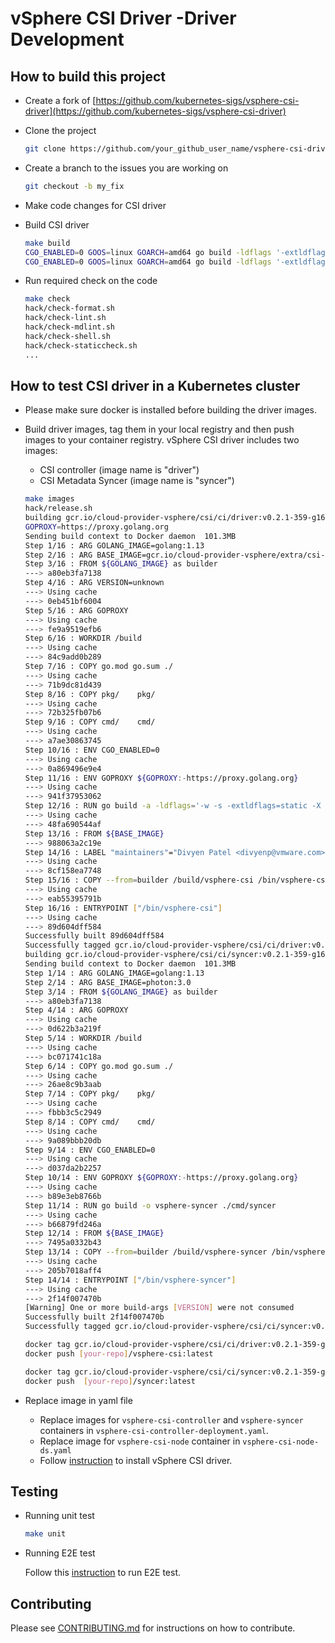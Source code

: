 # vSphere CSI Driver -Driver Development

## How to build this project

- Create a fork of [https://github.com/kubernetes-sigs/vsphere-csi-driver](https://github.com/kubernetes-sigs/vsphere-csi-driver)

- Clone the project

  ``` sh
  git clone https://github.com/your_github_user_name/vsphere-csi-driver.git
  ```

- Create a branch to the issues you are working on

  ``` sh
  git checkout -b my_fix
  ```

- Make code changes for CSI driver

- Build CSI driver

  ``` sh
  make build
  CGO_ENABLED=0 GOOS=linux GOARCH=amd64 go build -ldflags '-extldflags "-static" -w -s -X "sigs.k8s.io/vsphere-csi-driver/v2/pkg/csi/service.Version=v0.2.1-359-g167910f-dirty"' -o /Users/lipingx/go/src/vsphere-csi-driver/.build/bin/vsphere-csi.linux_amd64 cmd/vsphere-csi/main.go
  CGO_ENABLED=0 GOOS=linux GOARCH=amd64 go build -ldflags '-extldflags "-static" -w -s' -o /Users/lipingx/go/src/vsphere-csi-driver/.build/bin/syncer.linux_amd64 cmd/syncer/main.go
  ```

- Run required check on the code

  ``` sh
  make check
  hack/check-format.sh
  hack/check-lint.sh
  hack/check-mdlint.sh
  hack/check-shell.sh
  hack/check-staticcheck.sh
  ...
  ```

## How to test CSI driver in a Kubernetes cluster

- Please make sure docker is installed before building the driver images.
- Build driver images, tag them in your local registry and then push images to your container registry.
vSphere CSI driver includes two images:

  - CSI controller (image name is "driver")
  - CSI Metadata Syncer (image name is "syncer")

  ``` sh
  make images
  hack/release.sh
  building gcr.io/cloud-provider-vsphere/csi/ci/driver:v0.2.1-359-g167910f-dirty
  GOPROXY=https://proxy.golang.org
  Sending build context to Docker daemon  101.3MB
  Step 1/16 : ARG GOLANG_IMAGE=golang:1.13
  Step 2/16 : ARG BASE_IMAGE=gcr.io/cloud-provider-vsphere/extra/csi-driver-base:v1.0.2-10-ga6fc92a
  Step 3/16 : FROM ${GOLANG_IMAGE} as builder
  ---> a80eb3fa7138
  Step 4/16 : ARG VERSION=unknown
  ---> Using cache
  ---> 0eb451bf6004
  Step 5/16 : ARG GOPROXY
  ---> Using cache
  ---> fe9a9519efb6
  Step 6/16 : WORKDIR /build
  ---> Using cache
  ---> 84c9add0b289
  Step 7/16 : COPY go.mod go.sum ./
  ---> Using cache
  ---> 71b9dc81d439
  Step 8/16 : COPY pkg/    pkg/
  ---> Using cache
  ---> 72b325fb07b6
  Step 9/16 : COPY cmd/    cmd/
  ---> Using cache
  ---> a7ae30863745
  Step 10/16 : ENV CGO_ENABLED=0
  ---> Using cache
  ---> 0a869496e9e4
  Step 11/16 : ENV GOPROXY ${GOPROXY:-https://proxy.golang.org}
  ---> Using cache
  ---> 941f37953062
  Step 12/16 : RUN go build -a -ldflags='-w -s -extldflags=static -X sigs.k8s.io/vsphere-csi-driver/v2/pkg/csi/service.Version=${VERSION}' -o vsphere-csi ./cmd/vsphere-csi
  ---> Using cache
  ---> 48fa690544af
  Step 13/16 : FROM ${BASE_IMAGE}
  ---> 988063a2c19e
  Step 14/16 : LABEL "maintainers"="Divyen Patel <divyenp@vmware.com>, Sandeep Pissay Srinivasa Rao <ssrinivas@vmware.com>, Xing Yang <yangxi@vmware.com>"
  ---> Using cache
  ---> 8cf158ea7748
  Step 15/16 : COPY --from=builder /build/vsphere-csi /bin/vsphere-csi
  ---> Using cache
  ---> eab55395791b
  Step 16/16 : ENTRYPOINT ["/bin/vsphere-csi"]
  ---> Using cache
  ---> 89d604dff584
  Successfully built 89d604dff584
  Successfully tagged gcr.io/cloud-provider-vsphere/csi/ci/driver:v0.2.1-359-g167910f-dirty
  building gcr.io/cloud-provider-vsphere/csi/ci/syncer:v0.2.1-359-g167910f-dirty
  Sending build context to Docker daemon  101.3MB
  Step 1/14 : ARG GOLANG_IMAGE=golang:1.13
  Step 2/14 : ARG BASE_IMAGE=photon:3.0
  Step 3/14 : FROM ${GOLANG_IMAGE} as builder
  ---> a80eb3fa7138
  Step 4/14 : ARG GOPROXY
  ---> Using cache
  ---> 0d622b3a219f
  Step 5/14 : WORKDIR /build
  ---> Using cache
  ---> bc071741c18a
  Step 6/14 : COPY go.mod go.sum ./
  ---> Using cache
  ---> 26ae8c9b3aab
  Step 7/14 : COPY pkg/    pkg/
  ---> Using cache
  ---> fbbb3c5c2949
  Step 8/14 : COPY cmd/    cmd/
  ---> Using cache
  ---> 9a089bbb20db
  Step 9/14 : ENV CGO_ENABLED=0
  ---> Using cache
  ---> d037da2b2257
  Step 10/14 : ENV GOPROXY ${GOPROXY:-https://proxy.golang.org}
  ---> Using cache
  ---> b89e3eb8766b
  Step 11/14 : RUN go build -o vsphere-syncer ./cmd/syncer
  ---> Using cache
  ---> b66879fd246a
  Step 12/14 : FROM ${BASE_IMAGE}
  ---> 7495a0332b43
  Step 13/14 : COPY --from=builder /build/vsphere-syncer /bin/vsphere-syncer
  ---> Using cache
  ---> 205b7018aff4
  Step 14/14 : ENTRYPOINT ["/bin/vsphere-syncer"]
  ---> Using cache
  ---> 2f14f007470b
  [Warning] One or more build-args [VERSION] were not consumed
  Successfully built 2f14f007470b
  Successfully tagged gcr.io/cloud-provider-vsphere/csi/ci/syncer:v0.2.1-359-g167910f-dirty

  docker tag gcr.io/cloud-provider-vsphere/csi/ci/driver:v0.2.1-359-g167910f-dirty [your-repo]/vsphere-csi:latest
  docker push [your-repo]/vsphere-csi:latest

  docker tag gcr.io/cloud-provider-vsphere/csi/ci/syncer:v0.2.1-359-g167910f-dirty [your-repo]/syncer:latest
  docker push  [your-repo]/syncer:latest
  ```

- Replace image in yaml file
  - Replace images for `vsphere-csi-controller` and `vsphere-syncer` containers in `vsphere-csi-controller-deployment.yaml`.
  - Replace image for `vsphere-csi-node` container in `vsphere-csi-node-ds.yaml`
  - Follow [instruction](driver-deployment/installation.md) to install vSphere CSI driver.

## Testing

- Running unit test

  ``` sh
  make unit
  ```

- Running E2E test

  Follow this [instruction](https://github.com/kubernetes-sigs/vsphere-csi-driver/blob/master/tests/e2e/README.md) to run E2E test.

## Contributing

Please see [CONTRIBUTING.md](https://github.com/kubernetes-sigs/vsphere-csi-driver/blob/master/CONTRIBUTING.md) for instructions on how to contribute.
